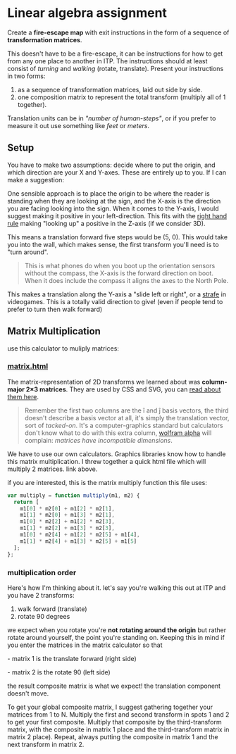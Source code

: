 # Linear algebra assignment

Create a **fire-escape map** with exit instructions in the form of a sequence of **transformation matrices**.

This doesn't have to be a fire-escape, it can be instructions for how to get from any one place to another in ITP. The instructions should at least consist of *turning* and *walking* (rotate, translate). Present your instructions in two forms:

1. as a sequence of transformation matrices, laid out side by side.
2. one composition matrix to represent the total transform (multiply all of 1 together).

Translation units can be in *"number of human-steps"*, or if you prefer to measure it out use something like *feet* or *meters*.

## Setup

You have to make two assumptions: decide where to put the origin, and which direction are your X and Y-axes. These are entirely up to you. If I can make a suggestion:

One sensible approach is to place the origin to be where the reader is standing when they are looking at the sign, and the X-axis is the direction you are facing looking into the sign. When it comes to the Y-axis, I would suggest making it positive in your left-direction. This fits with the [right hand rule](https://en.wikipedia.org/wiki/Right-hand_rule) making "looking up" a positive in the Z-axis (if we consider 3D).

This means a translation forward five steps would be (5, 0). This would take you into the wall, which makes sense, the first transform you'll need is to "turn around".

> This is what phones do when you boot up the orientation sensors without the compass, the X-axis is the forward direction on boot. When it does include the compass it aligns the axes to the North Pole.

This makes a translation along the Y-axis a "slide left or right", or a [strafe](https://en.wikipedia.org/wiki/Strafing_(video_games)) in videogames. This is a totally valid direction to give! (even if people tend to prefer to turn then walk forward)

## Matrix Multiplication

use this calculator to muliply matrices:

### [matrix.html](matrix.html)

The matrix-representation of 2D transforms we learned about was **column-major 2×3 matrices**. They are used by CSS and SVG, you can [read about them here](https://www.w3.org/TR/css-transforms-1/#interpolation-of-2d-matrices).

> Remember the first two columns are the î and ĵ basis vectors, the third doesn't describe a basis vector at all, it's simply the translation vector, sort of *tacked-on*. It's a computer-graphics standard but calculators don't know what to do with this extra column, [wolfram alpha](https://www.wolframalpha.com) will complain: *matrices have incompatible dimensions*.

We have to use our own calculators. Graphics libraries know how to handle this matrix multiplication. I threw together a quick html file which will multiply 2 matrices. link above.

if you are interested, this is the matrix multiply function this file uses:

```javascript
var multiply = function multiply(m1, m2) {
  return [
    m1[0] * m2[0] + m1[2] * m2[1],
    m1[1] * m2[0] + m1[3] * m2[1],
    m1[0] * m2[2] + m1[2] * m2[3],
    m1[1] * m2[2] + m1[3] * m2[3],
    m1[0] * m2[4] + m1[2] * m2[5] + m1[4],
    m1[1] * m2[4] + m1[3] * m2[5] + m1[5]
  ];
};
```

### multiplication order

Here's how I'm thinking about it. let's say you're walking this out at ITP and you have 2 transforms:

1. walk forward (translate)
2. rotate 90 degrees

we expect when you rotate you're **not rotating around the origin** but rather rotate around yourself, the point you're standing on. Keeping this in mind if you enter the matrices in the matrix calculator so that 

\- matrix 1 is the translate forward (right side)

\- matrix 2 is the rotate 90 (left side)

the result composite matrix is what we expect! the translation component doesn't move.

To get your global composite matrix, I suggest gathering together your matrices from 1 to N. Multiply the first and second transform in spots 1 and 2 to get your first composite. Multiply that composite by the third-transform matrix, with the composite in matrix 1 place and the third-transform matrix in matrix 2 place). Repeat, always putting the composite in matrix 1 and the next transform in matrix 2.
